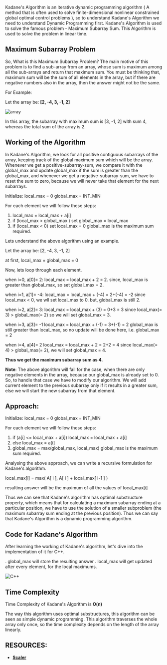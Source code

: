 Kadane's Algorithm is an iterative dynamic programming algorithm ( A method that is often used to solve finite-dimensional nonlinear constrained global optimal control problems ), so to understand Kadane's Algorithm we need to understand Dynamic Programming first. Kadane's Algorithm is used to solve the famous problem - Maximum Subarray Sum. This Algorithm is used to solve the problem in linear time.

## Maximum Subarray Problem
So, What is this Maximum Subarray Problem? The main motive of this problem is to find a sub-array from an array, whose sum is maximum among all the sub-arrays and return that maximum sum. You must be thinking that, maximum sum will be the sum of all elements in the array, but if there are negative numbers also in the array, then the answer might not be the same.

For Example:

Let the array be: **[2, -4, 3, -1, 2]**

![array](https://scaler.com/topics/images/kadane.webp)

In this array, the subarray with maximum sum is [3, -1, 2] with sum 4, whereas the total sum of the array is 2.

## Working of the Algorithm
In Kadane's Algorithm, we look for all positive contiguous subarrays of the array, keeping track of the global maximum sum which will be the array. Whenever we get a positive-subarray-sum, we compare it with the global_max and update global_max if the sum is greater than the global_max, and whenever we get a negative-subarray-sum, we have to reset the sum to zero, because we will never take that element for the next subarrays.

Initialize: local_max = 0 global_max = INT_MIN

For each element we will follow these steps:

1. local_max = local_max + a[i]
2. if (local_max > global_max ) set global_max = local_max
3. if (local_max < 0) set local_max = 0
global_max is the maximum sum required.

Lets understand the above algorithm using an example.

Let the array be: [2, -4, 3, -1, 2]

at first, local_max = global_max = 0

Now, lets loop through each element.

when i=0, a[0]= 2: local_max = local_max + 2 = 2. since, local_max is greater than global_max, so set global_max = 2.

when i=1, a[1]= -4: local_max = local_max + (-4) = 2+(-4) = -2 since local_max < 0, we wll set local_max to 0. but, global_max is still 2.

when i=2, a[2]= 3: local_max = local_max + (3) = 0+3 = 3 since local_max(= 3) > global_max(= 2) so we will set global_max = 3.

when i=3, a[3]= -1 local_max = local_max + (-1) = 3+(-1) = 2 global_max is still greater than local_max, so no update will be done here, i.e. global_max = 2

when i=4, a[4]= 2 local_max = local_max + 2 = 2+2 = 4 since local_max(= 4) > global_max(= 2), we will set global_max = 4.

**Thus we get the maximum subarray sum as 4.**

**Note**: The above algorithm will fail for the case, when there are only negative elements in the array, because our global_max is already set to 0. So, to handle that case we have to modify our algorithm. We will add current element to the previous subarray only if it results in a greater sum, else we will start the new subarray from that element.

## Approach:

Initialize: local_max = 0 global_max = INT_MIN

For each element we will follow these steps:

1. if (a[i] <= local_max + a[i]) local_max = local_max + a[i]
2. else local_max = a[i]
3. global_max = max(global_max, local_max)
global_max is the maximum sum required.

Analysing the above approach, we can write a recursive formulation for Kadane's algorithm.

local_max[i] = max( A[ i ], A[ i ] + local_max[ i-1 ] )

resulting answer will be the maximum of all the values of local_max[i]

Thus we can see that Kadane's algorithm has optimal substructure property, which means that for calculating a maximum subarray ending at a particular position, we have to use the solution of a smaller subproblem (the maximum subarray sum ending at the previous position). Thus we can say that Kadane's Algorithm is a dynamic programming algorithm.

## Code for Kadane's Algorithm
After learning the working of Kadane's algorithm, let's dive into the implementation of it for C++.

. global_max will store the resulting answer
. local_max will get updated after every element, for the local maximums.

![C++](https://carbon.now.sh/?bg=rgba%28153%2C178%2C203%2C1%29&t=blackboard&wt=none&l=auto&width=680&ds=true&dsyoff=20px&dsblur=68px&wc=true&wa=true&pv=56px&ph=56px&ln=false&fl=1&fm=Hack&fs=14px&lh=133%25&si=false&es=2x&wm=false&code=%2523include%2520%253Cbits%252Fstdc%252B%252B.h%253E%250Ausing%2520namespace%2520std%253B%250A%250Aint%2520main%28%29%250A%257B%250A%2520%2520%2520%2520int%2520a%255B%255D%253D%257B2%252C%2520-4%252C%25203%252C%2520-1%252C%25202%257D%253B%250A%2520%2520%2520%2520int%2520local_max%2520%253D%25200%253B%250A%2520%2520%2520%2520int%2520global_max%2520%253D%2520INT_MIN%253B%250A%2520%2520%2520%2520int%2520n%253Dsizeof%28a%29%252Fsizeof%28a%255B0%255D%29%253B%250A%2520%2520%2520%2520%250A%2520%2520%2520%2520for%28i%2520%253D%25200%253B%2520i%2520%253C%2520n%253Bi%252B%252B%29%250A%2509%257B%2520%2520%2520%250A%2509%2520%2520%2520%2520local_max%2520%253D%2520max%28a%255Bi%255D%252C%2520a%255Bi%255D%2520%252B%2520local_max%29%253B%250A%2520%2520%2520%2520%2520%2520%2520%2520%250A%2509%2520%2520%2520%2520if%28local_max%2520%253E%2520global_max%29%250A%2509%2520%2520%2520%2520%257B%250A%2509%2520%2520%2520%2520%2520%2520%2520%2520global_max%2520%253D%2520local_max%253B%2520%250A%2509%2520%2520%2520%2520%257D%250A%2509%2520%2520%2520%2520%250A%2509%257D%250A%2509cout%253C%253Cglobal_max%253B%250A%2509return%25200%253B%250A%257D%250A)

## Time Complexity
Time Complexity of Kadane's Algorithm is **O(n)**

The way this algorithm uses optimal substructures, this algorithm can be seen as simple dynamic programming. This algorithm traverses the whole array only once, so the time complexity depends on the length of the array linearly.

## RESOURCES:
* [**Scaler**](https://www.scaler.com/topics/kadanes-algorithm/)
